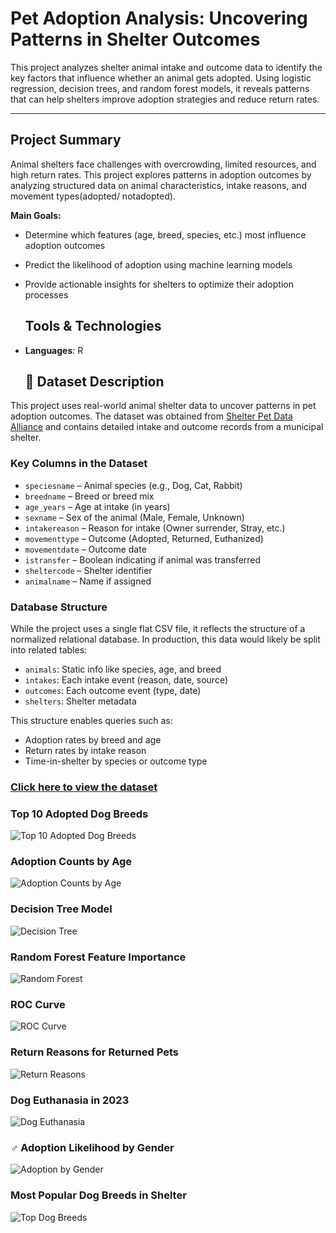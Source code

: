 #  Pet Adoption Analysis: Uncovering Patterns in Shelter Outcomes

This project analyzes shelter animal intake and outcome data to identify the key factors that influence whether an animal gets adopted. Using logistic regression, decision trees, and random forest models, it reveals patterns that can help shelters improve adoption strategies and reduce return rates.

---

##  Project Summary

Animal shelters face challenges with overcrowding, limited resources, and high return rates. This project explores patterns in adoption outcomes by analyzing structured data on animal characteristics, intake reasons, and movement types(adopted/ notadopted).

**Main Goals:**
- Determine which features (age, breed, species, etc.) most influence adoption outcomes
- Predict the likelihood of adoption using machine learning models
- Provide actionable insights for shelters to optimize their adoption processes

  ##  Tools & Technologies

- **Languages**: R

  ## 📂 Dataset Description

This project uses real-world animal shelter data to uncover patterns in pet adoption outcomes. The dataset was obtained from [Shelter Pet Data Alliance](https://www.shelterpetdata.org/) and contains detailed intake and outcome records from a municipal shelter.

###  Key Columns in the Dataset

- `speciesname` – Animal species (e.g., Dog, Cat, Rabbit)
- `breedname` – Breed or breed mix
- `age_years` – Age at intake (in years)
- `sexname` – Sex of the animal (Male, Female, Unknown)
- `intakereason` – Reason for intake (Owner surrender, Stray, etc.)
- `movementtype` – Outcome (Adopted, Returned, Euthanized)
- `movementdate` – Outcome date
- `istransfer` – Boolean indicating if animal was transferred
- `sheltercode` – Shelter identifier
- `animalname` – Name if assigned

###  Database Structure

While the project uses a single flat CSV file, it reflects the structure of a normalized relational database. In production, this data would likely be split into related tables:

- `animals`: Static info like species, age, and breed
- `intakes`: Each intake event (reason, date, source)
- `outcomes`: Each outcome event (type, date)
- `shelters`: Shelter metadata

This structure enables queries such as:
- Adoption rates by breed and age
- Return rates by intake reason
- Time-in-shelter by species or outcome type

###  [Click here to view the dataset](animal-data-1.csv)



###  Top 10 Adopted Dog Breeds
![Top 10 Adopted Dog Breeds](adopted%20dog%20breeds.jpeg)

###  Adoption Counts by Age
![Adoption Counts by Age](age%20counts.jpeg)

###  Decision Tree Model
![Decision Tree](tree.jpeg)

###  Random Forest Feature Importance
![Random Forest](random%20forest.jpeg)

###  ROC Curve
![ROC Curve](roc%20curve.jpeg)

###  Return Reasons for Returned Pets
![Return Reasons](return%20final.jpeg)

###  Dog Euthanasia in 2023
![Dog Euthanasia](dog%202023%20euthanased.jpeg)

### ♂ Adoption Likelihood by Gender
![Adoption by Gender](gender.jpeg)

###  Most Popular Dog Breeds in Shelter
![Top Dog Breeds](top%20dog%20breeds.jpeg)
